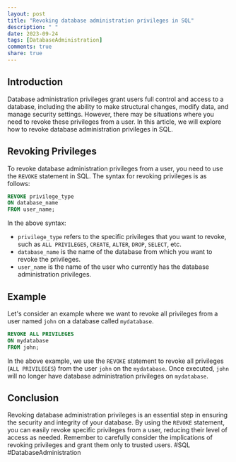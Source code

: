 ```yaml
---
layout: post
title: "Revoking database administration privileges in SQL"
description: " "
date: 2023-09-24
tags: [DatabaseAdministration]
comments: true
share: true
---
```


## Introduction

Database administration privileges grant users full control and access to a database, including the ability to make structural changes, modify data, and manage security settings. However, there may be situations where you need to revoke these privileges from a user. In this article, we will explore how to revoke database administration privileges in SQL.

## Revoking Privileges

To revoke database administration privileges from a user, you need to use the `REVOKE` statement in SQL. The syntax for revoking privileges is as follows:

```sql
REVOKE privilege_type
ON database_name
FROM user_name;
```

In the above syntax:

- `privilege_type` refers to the specific privileges that you want to revoke, such as `ALL PRIVILEGES`, `CREATE`, `ALTER`, `DROP`, `SELECT`, etc.
- `database_name` is the name of the database from which you want to revoke the privileges.
- `user_name` is the name of the user who currently has the database administration privileges.

## Example

Let's consider an example where we want to revoke all privileges from a user named `john` on a database called `mydatabase`.

```sql
REVOKE ALL PRIVILEGES
ON mydatabase
FROM john;
```

In the above example, we use the `REVOKE` statement to revoke all privileges (`ALL PRIVILEGES`) from the user `john` on the `mydatabase`. Once executed, `john` will no longer have database administration privileges on `mydatabase`.

## Conclusion

Revoking database administration privileges is an essential step in ensuring the security and integrity of your database. By using the `REVOKE` statement, you can easily revoke specific privileges from a user, reducing their level of access as needed. Remember to carefully consider the implications of revoking privileges and grant them only to trusted users. #SQL #DatabaseAdministration